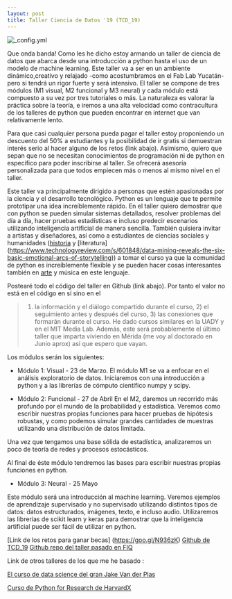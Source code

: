 ```yaml
---
layout: post
title: Taller Ciencia de Datos '19 (TCD_19)
---
```


![_config.yml]({{_site.baseurl_}}/images/cartel_TCD_19_m1.png)


Que onda banda! Como les he dicho estoy armando un taller de ciencia de datos que abarca desde una introducción a python hasta el uso de un modelo de machine learning. Este taller va a ser en un ambiente dinámico,creativo y relajado -como acostumbramos en el Fab  Lab Yucatán-pero si tendrá un rigor fuerte y será intensivo. El taller se compone de tres módulos (M1 visual, M2 funcional y M3 neural) y cada módulo está compuesto a su vez por tres tutoriales o más. La naturaleza es valorar la práctica sobre la teoría, e iremos a una alta velocidad como contracultura de los talleres de python que pueden encontrar en internet que van relativamente lento. 

Para que casi cualquier persona pueda pagar el taller estoy proponiendo un descuento del 50% a estudiantes y la posibilidad de ir gratis si demuestran interés serio al hacer alguno de los retos (link abajo). Asimismo, quiero que sepan que no se necesitan conocimientos de programación ni de python en específico para poder inscribirse al taller. Se ofrecerá asesoría personalizada para que todos empiecen más o menos al mismo nivel en el taller. 

Este taller va principalmente dirigido a personas que estén apasionadas por la ciencia y el desarrollo tecnológico. Python es un lenguaje que te permite prototipar una idea increíblemente rápido. En el taller quiero demostrar que con python se pueden simular sistemas detallados, resolver problemas del día a día, hacer pruebas estadísticas e incluso predecir escenarios utilizando inteligencia artificial de manera sencilla. También quisiera invitar a artistas y diseñadores, así como a estudiantes de ciencias sociales y humanidades ([historia](https://programminghistorian.org/en/lessons/exploring-and-analyzing-network-data-with-python) y [literatura] (https://www.technologyreview.com/s/601848/data-mining-reveals-the-six-basic-emotional-arcs-of-storytelling)) a tomar el curso ya que la comunidad de python es increíblemente flexible y se pueden hacer cosas interesantes también en [arte](https://medium.com/tensorflow/neural-style-transfer-creating-art-with-deep-learning-using-tf-keras-and-eager-execution-7d541ac31398?fbclid=IwAR3oA8LDZ-0mXvT4OTV9d8ESQt0iTTnKhb-LATuHVOpSPsgDi3bfPUbxXK8) y música en este lenguaje. 

Postearé todo el código del taller en Github (link abajo). Por tanto el valor no está en el código en sí sino en el 
> 1) la información y el diálogo compartido durante el curso, 2) el seguimiento antes y después del curso, 3) las conexiones que formarán durante el curso. He dado cursos similares en la UADY y en el MIT Media Lab. Además, este será probablemente el último taller que imparta viviendo en Mérida (me voy al doctorado en Junio aprox) así que espero que vayan.


Los módulos serán los siguientes:

* Módulo 1: Visual - 23 de Marzo. 
El módulo M1 se va a enfocar en el análisis exploratorio de datos. Iniciaremos con una introducción a python y a las librerías de cómputo científico numpy y scipy. 

* Módulo 2: Funcional - 27 de Abril 
En el M2, daremos un recorrido más profundo por el mundo de la probabilidad y estadística. Veremos como escribir nuestras propias funciones para hacer pruebas de hipótesis robustas, y como podemos simular grandes cantidades de muestras utilizando una distribución de datos limitada. 

Una vez que tengamos una base sólida de estadística, analizaremos un poco de teoría de redes y procesos estocásticos. 

Al final de éste módulo tendremos las bases para escribir nuestras propias funciones en python.

* Módulo 3: Neural - 25 Mayo 

Este módulo será una introducción al machine learning. Veremos ejemplos de aprendizaje supervisado y no supervisado utilizando distintos tipos de datos: datos estructurados, imágenes, texto, e incluso audio. Utilizaremos las librerías de scikit learn y keras para demostrar que la inteligencia artificial puede ser fácil de utilizar en python. 


[Link de los retos para ganar becas] (https://goo.gl/N936zK)
[Github de TCD_19](https://github.com/eflobau/TCD_19)
[Github repo del taller pasado en FIQ](https://github.com/eflobau/plasmidlab/)

Link de otros talleres de los que me he basado : 

[El curso de data science del gran Jake Van der Plas](https://jakevdp.github.io/PythonDataScienceHandbook/)

[Curso de Python for Research de HarvardX](https://www.edx.org/es/course/using-python-for-research)



